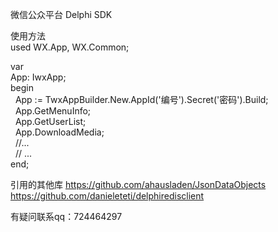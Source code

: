 微信公众平台 Delphi SDK  

使用方法  
used
  WX.App, WX.Common;  
  
var  
  App: IwxApp;  
begin  
&nbsp;&nbsp;App := TwxAppBuilder.New.AppId('编号').Secret('密码').Build;  
&nbsp;&nbsp;App.GetMenuInfo;  
&nbsp;&nbsp;App.GetUserList;  
&nbsp;&nbsp;App.DownloadMedia;   
&nbsp;&nbsp;//...  
&nbsp;&nbsp;// ...  
end;   

引用的其他库
https://github.com/ahausladen/JsonDataObjects  
https://github.com/danieleteti/delphiredisclient  
  
有疑问联系qq：724464297
